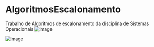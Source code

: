 # AlgoritmosEscalonamento
Trabalho de Algoritmos de escalonamento da disciplina de Sistemas Operacionais
![image](https://github.com/user-attachments/assets/2ee1caa1-a652-4a04-8ade-22f1a488fb1a)

![image](https://github.com/user-attachments/assets/1ef42ffe-b880-4e6c-8d43-82c65af987b0)
